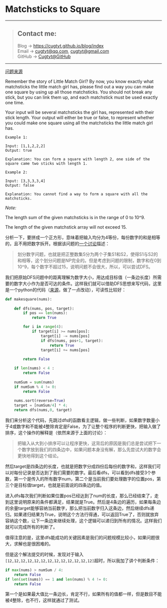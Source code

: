 # Matchsticks to Square

---
> ## Contact me:
> Blog -> <https://cugtyt.github.io/blog/index>  
> Email -> <cugtyt@qq.com>, <cugtyt@gmail.com>  
> GitHub -> [Cugtyt@GitHub](https://github.com/Cugtyt)

---

[问题来源](https://leetcode.com/problems/matchsticks-to-square/description/)

Remember the story of Little Match Girl? By now, you know exactly what matchsticks the little match girl has, please find out a way you can make one square by using up all those matchsticks. You should not break any stick, but you can link them up, and each matchstick must be used exactly one time.

Your input will be several matchsticks the girl has, represented with their stick length. Your output will either be true or false, to represent whether you could make one square using all the matchsticks the little match girl has.

``` raw
Example 1:

Input: [1,1,2,2,2]
Output: true

Explanation: You can form a square with length 2, one side of the square came two sticks with length 1.

Example 2:

Input: [3,3,3,3,4]
Output: false

Explanation: You cannot find a way to form a square with all the matchsticks.
```

*Note:*

The length sum of the given matchsticks is in the range of 0 to 10^9.

The length of the given matchstick array will not exceed 15.

分析一下，要拼成一个正方形，意味着把输入均分为4等份，每份数字的和是相等的，且不用把数字拆开。根据该问题的[一个讨论](https://leetcode.com/problems/matchsticks-to-square/discuss/95729/Java-DFS-Solution-with-Explanation)描述：

> 划分数字问题，也就是把正整数集S分为两个子集S1和S2，使得S1与S2的和相等，这个划分问题是NP完全的。但是考虑到问题的限制，数字和在0到10^9，每个数字不超过15，说明问题不会很大，所以，可以尝试DFS。

我们把原始DFS问题中的距离理解为数字大小，用达成目标值（一条边长度）所需要的数字大小作为是否可达的条件。这样我们就可以借助DFS思想来写代码，这里是一个python的代码（[来源](https://leetcode.com/problems/matchsticks-to-square/discuss/95732/Python-DFS-solution)，做了一点改动），可读性比较好：

``` python
def makesquare(nums):
    
    def dfs(nums, pos, target):
        if pos == len(nums): 
            return True

        for i in range(4):
            if target[i] >= nums[pos]:
                target[i] -= nums[pos]
                if dfs(nums, pos+1, target): 
                    return True
                target[i] += nums[pos]
            
        return False

    if len(nums) < 4 : 
        return False
    
    numSum = sum(nums)
    if numSum % 4 != 0: 
        return False
    
    nums.sort(reverse=True)
    target = [numSum/4] * 4;
    return dfs(nums,0, target)
```

我们来分析这个代码，先跳过dfs的函数看主逻辑，做一些判断，如果数字数量小于4或数字和不能被4整除肯定是False，为了让整个程序的判断更快，把输入做了排序，这个操作的解释是（依然来源于上面的讨论）：

> 把输入从大到小排序可以让程序更快，这背后的原因是我们总是尝试把下一个数字放到我们的四条边中，如果问题本身没有解，那么先尝试大的数字会更快地得到这个结论。

然后target是四条边的长度，也就是把数字分成四份后每份的数字和，这样我们可以对每份记录是否达到了我们需要的数字。最后看dfs，可以看到dfs接受3个参数，第一个是传入的所有数字num，第二个是当前我们要处理数字的位置pos，第三个是目标值target，也就是前面说的四条边的值。

进入dfs每次我们判断如果位置pos已经达到了num的长度，那么已经结束了，走到这里说明原来的条件都满足，结果就是True。然后是4条边的遍历，如果每条边的余量target能够容纳当前数字，那么把当前数字归入这条边，然后继续dfs递归。如果递归结果为True，说明这个方法行得通，可以返回True了，否则就放弃容纳这个数，让下一条边来继续处理，这个逻辑可以递归到所有的情况。这样我们就可以完成所有的判断了。

值得注意的是，这里dfs能成功的关键因素是我们的问题规模比较小，如果问题很大，求解也是很困难的。

但是这个解法提交的时候，发现对于输入`[12,12,12,12,12,12,12,12,12,12,12,12,12]`超时，所以我加了讲个判断条件：

``` python
if max(nums) > numSum / 4: 
    return False
if len(set(nums)) == 1 and len(nums) % 4 != 0: 
    return False
```

第一个是如果最大值比一条边长，肯定不行，如果所有的值都一样，但是数目不能被4整除，也不行，这样就通过了测试。